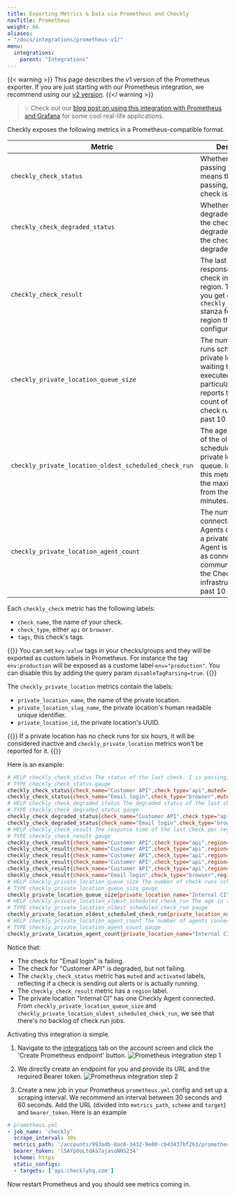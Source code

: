 ```yaml
---
title: Exporting Metrics & Data via Prometheus and Checkly
navTitle: Prometheus
weight: 66
aliases:
- "/docs/integrations/prometheus-v1/"
menu:
  integrations:
    parent: "Integrations"
---
```


{{< warning >}}
This page describes the v1 version of the Prometheus exporter. If you are just starting with our Prometheus integration,
we recommend using our [v2 version](/docs/integrations/prometheus-v2/).
{{</ warning >}}

> 💡 Check out our [blog post on using this integration with Prometheus and Grafana](https://blog.checklyhq.com/monitoring-website-performance-with-checkly-prometheus-grafana/) for some cool real-life applications.

Checkly exposes the following metrics in a Prometheus-compatible format.

| Metric | Description |
|--------|-------------|
| `checkly_check_status` | Whether a check is passing or failing. `1` means the check is passing, `0` means the check is failing. |
| `checkly_check_degraded_status` | Whether a check is degraded. `1` means the check is not-degraded, `0` means the check is degraded. |
| `checkly_check_result` | The last collected response time for a check in a specific region. This means you get one `checkly_check_result` stanza for each region the check is configured to run in. |
| `checkly_private_location_queue_size` | The number of check runs scheduled to a private location and waiting to be executed. In particular, this metric reports the maximum count of scheduled check runs over the past 10 minutes. |
| `checkly_private_location_oldest_scheduled_check_run` | The age in seconds of the oldest scheduled job in the private location's queue. In particular, this metric reports the maximum age from the past 10 minutes. |
| `checkly_private_location_agent_count` | The number of connected Checkly Agents connected for a private location. An Agent is considered as connected if it's communicated with the Checkly infrastructure in the past 10 minutes. |

Each `checkly_check` metric has the following labels:

- `check_name`, the name of your check.
- `check_type`, either `api` or `browser`.
- `tags`, this check's tags.

{{<info>}}
You can set `key:value` tags in your checks/groups and they will be exported as custom labels in Prometheus. For instance the tag `env:production` will be exposed as a custome label `env="production"`. You can disable this by adding the query param `disableTagParsing=true`.
{{</info>}}

The `checkly_private_location` metrics contain the labels:

- `private_location_name`, the name of the private location.
- `private_location_slug_name`, the private location's human readable unique identifier.
- `private_location_id`, the private location's UUID.

{{<info>}}
If a private location has no check runs for six hours, it will be considered inactive and `checkly_private_location` metrics won't be reported for it.
{{</info>}}


Here is an example:

```bash
# HELP checkly_check_status The status of the last check. 1 is passing, 0 is failing
# TYPE checkly_check_status gauge
checkly_check_status{check_name="Customer API",check_type="api",muted="false",activated="true",tags="alerts,public"} 1
checkly_check_status{check_name="Email login",check_type="browser",muted="false",activated="true",tags="auth,browser-checks,public"} 0
# HELP checkly_check_degraded_status The degraded status of the last check. 1 is not-degraded, 0 is degraded
# TYPE checkly_check_degraded_status gauge
checkly_check_degraded_status{check_name="Customer API",check_type="api",muted="false",activated="true",tags="alerts,public"} 0
checkly_check_degraded_status{check_name="Email login",check_type="browser",muted="false",activated="true",tags="auth,browser-checks,public"} 1
# HELP checkly_check_result The response time of the last check per region.
# TYPE checkly_check_result gauge
checkly_check_result{check_name="Customer API",check_type="api",region="ap-northeast-2",tags="alerts,public"} 1168
checkly_check_result{check_name="Customer API",check_type="api",region="ap-southeast-1",tags="alerts,public"} 932
checkly_check_result{check_name="Customer API",check_type="api",region="ca-central-1",tags="alerts,public"} 424
checkly_check_result{check_name="Customer API",check_type="api",region="eu-west-2",tags="alerts,public"} 138
checkly_check_result{check_name="Customer API",check_type="api",region="us-east-2",tags="alerts,public"} 432
checkly_check_result{check_name="Email login",check_type="browser",region="ap-south-1",tags="auth,browser-checks,public"} 10174
# HELP checkly_private_location_queue_size The number of check runs scheduled to the private location and waiting to be executed.
# TYPE checkly_private_location_queue_size gauge
checkly_private_location_queue_size{private_location_name="Internal CI",private_location_slug_name="internal-ci",private_location_id="cac52f2d-8b8c-4ca5-9711-1836be02eda4"} 0
# HELP checkly_private_location_oldest_scheduled_check_run The age in seconds of the oldest check run job scheduled to the private location queue.
# TYPE checkly_private_location_oldest_scheduled_check_run gauge
checkly_private_location_oldest_scheduled_check_run{private_location_name="Internal CI",private_location_slug_name="internal-ci",private_location_id="cac52f2d-8b8c-4ca5-9711-1836be02eda4"} 0
# HELP checkly_private_location_agent_count The number of agents connected for the private location.
# TYPE checkly_private_location_agent_count gauge
checkly_private_location_agent_count{private_location_name="Internal CI",private_location_slug_name="internal-ci",private_location_id="cac52f2d-8b8c-4ca5-9711-1836be02eda4"} 1
```

Notice that:

- The check for "Email login" is failing.
- The check for "Customer API" is degraded, but not failing.
- The `checkly_check_status` metric has `muted` and `activated` labels, reflecting if a check is sending out alerts or is actually
running.
- The `checkly_check_result` metric has a `region` label.
- The private location "Internal CI" has one Checkly Agent connected. From `checkly_private_location_queue_size` and `checkly_private_location_oldest_scheduled_check_run`, we see that there's no backlog of check run jobs.



Activating this integration is simple.

1. Navigate to the <a href="https://app.checklyhq.com/settings/account/integrations" target="_blank">integrations</a> tab on the account screen and click the 'Create Prometheus endpoint' button.
![Prometheus integration step 1](/docs/images/integrations/prometheus_step1.png)

2. We directly create an endpoint for you and provide its URL and the required Bearer token.
![Prometheus integration step 2](/docs/images/integrations/prometheus_step2.png)

3. Create a new job in your Prometheus `prometheus.yml` config and set up a scraping interval. We recommend an interval
between 30 seconds and 60 seconds. Add the URL (divided into `metrics_path`, `scheme` and `target`) and `bearer_token`.
Here is an example

```yaml
# prometheus.yml
- job_name: 'checkly'
  scrape_interval: 30s
  metrics_path: '/accounts/993adb-8ac6-3432-9e80-cb43437bf263/prometheus/metrics'
  bearer_token: 'lSAYpOoLtdAa7ajasoNNS234'
  scheme: https
  static_configs:
  - targets: ['api.checklyhq.com']
```

Now restart Prometheus and you should see metrics coming in.
